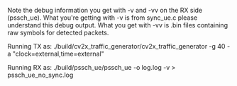 Note the debug information you get with -v and -vv on the RX side (pssch_ue).
What you're getting with -v is from sync_ue.c please understand this debug output.
What you get with -vv is .bin files containing raw symbols for detected packets.
 
Running TX as:
./build/cv2x_traffic_generator/cv2x_traffic_generator -g 40 -a "clock=external,time=external"

Running RX as:
./build/pssch_ue/pssch_ue -o log.log -v > pssch_ue_no_sync.log
